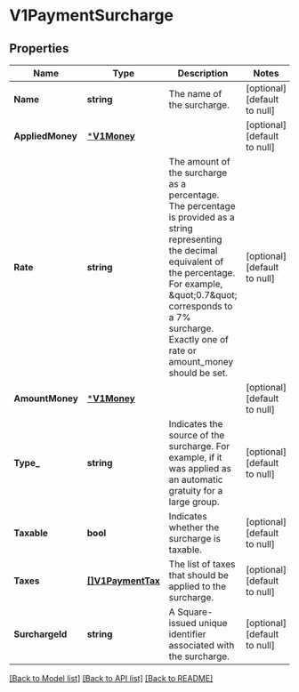 # V1PaymentSurcharge

## Properties
Name | Type | Description | Notes
------------ | ------------- | ------------- | -------------
**Name** | **string** | The name of the surcharge. | [optional] [default to null]
**AppliedMoney** | [***V1Money**](V1Money.md) |  | [optional] [default to null]
**Rate** | **string** | The amount of the surcharge as a percentage. The percentage is provided as a string representing the decimal equivalent of the percentage. For example, \&quot;0.7\&quot; corresponds to a 7% surcharge. Exactly one of rate or amount_money should be set. | [optional] [default to null]
**AmountMoney** | [***V1Money**](V1Money.md) |  | [optional] [default to null]
**Type_** | **string** | Indicates the source of the surcharge. For example, if it was applied as an automatic gratuity for a large group. | [optional] [default to null]
**Taxable** | **bool** | Indicates whether the surcharge is taxable. | [optional] [default to null]
**Taxes** | [**[]V1PaymentTax**](V1PaymentTax.md) | The list of taxes that should be applied to the surcharge. | [optional] [default to null]
**SurchargeId** | **string** | A Square-issued unique identifier associated with the surcharge. | [optional] [default to null]

[[Back to Model list]](../README.md#documentation-for-models) [[Back to API list]](../README.md#documentation-for-api-endpoints) [[Back to README]](../README.md)

